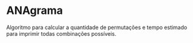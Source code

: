 # ANAgrama
Algoritmo para calcular a quantidade de permutações e tempo estimado para imprimir todas combinações possíveis.